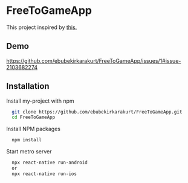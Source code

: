 # FreeToGameApp
This project inspired by [this.](https://github.com/chsdwn/FreeToGameApp)

## Demo
https://github.com/ebubekirkarakurt/FreeToGameApp/issues/1#issue-2103682274

## Installation

Install my-project with npm

```bash
  git clone https://github.com/ebubekirkarakurt/FreeToGameApp.git
  cd FreeToGameApp
```
Install NPM packages
 
```bash
  npm install
```
Start metro server
 
```bash
  npx react-native run-android
  or
  npx react-native run-ios
```
